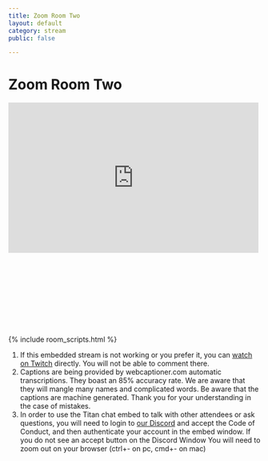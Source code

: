 ```yaml
---
title: Zoom Room Two
layout: default
category: stream
public: false

---
```

# Zoom Room Two

<iframe
src="https://player.twitch.tv/?channel=capricon2021b&parent=virtual.capricon.org" height="300" width="500" frameborder="0" scrolling="no" allowfullscreen="true" class="convention-video"> </iframe>

<iframe frameborder="0" class="convention-chat">
</iframe>

<script src="https://unpkg.com/dayjs@1.8.21/dayjs.min.js"></script>
<script>
const even = "788596302753300490";
const odd = "788596302753300490";
</script>
{% include room_scripts.html %}

1. If this embedded stream is not working or you prefer it, you can [watch on Twitch](https://www.twitch.tv/capricon2021b/) directly. You will not be able to comment there.
2. Captions are being provided by webcaptioner.com automatic transcriptions. They boast an 85% accuracy rate. We are aware that they will mangle many names and complicated words. Be aware that the captions are machine generated. Thank you for your understanding in the case of mistakes.
3. In order to use the Titan chat embed to talk with other attendees or ask questions, you will need to login to [our Discord](https://discord.gg/Hra39Zkrhf) and accept the Code of Conduct, and then authenticate your account in the embed window. If you do not see an accept button on the Discord Window You will need to zoom out on your browser (ctrl+- on pc, cmd+- on mac)